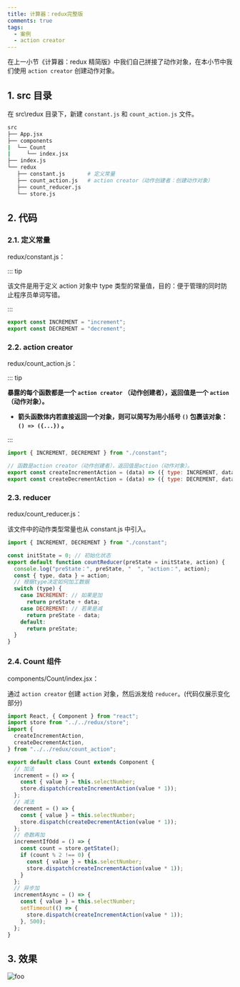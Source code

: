 ```yaml
---
title: 计算器：redux完整版
comments: true
tags:
  - 案例
  - action creator
---
```


在上一小节《计算器：redux 精简版》中我们自己拼接了动作对象，在本小节中我们使用 `action creator` 创建动作对象。

## 1. src 目录

在 src\redux 目录下，新建 `constant.js` 和 `count_action.js` 文件。

```sh
src
├── App.jsx
├── components
|  └── Count
|     └── index.jsx
├── index.js
└── redux
   ├── constant.js       # 定义常量
   ├── count_action.js   # action creator（动作创建者：创建动作对象）
   ├── count_reducer.js
   └── store.js
```

## 2. 代码

### 2.1. 定义常量

redux/constant.js：

::: tip

该文件是用于定义 action 对象中 type 类型的常量值，目的：便于管理的同时防止程序员单词写错。

:::

```js
export const INCREMENT = "increment";
export const DECREMENT = "decrement";
```

### 2.2. action creator

redux/count_action.js：

::: tip

**暴露的每个函数都是一个 `action creator` （动作创建者），返回值是一个 `action` （动作对象）。**

- **箭头函数体内若直接返回一个对象，则可以简写为用小括号 `()` 包裹该对象：`() => ({...})` 。**

:::

```js
import { INCREMENT, DECREMENT } from "./constant";

// 函数是action creator（动作创建者），返回值是action（动作对象）。
export const createIncrementAction = (data) => ({ type: INCREMENT, data });
export const createDecrementAction = (data) => ({ type: DECREMENT, data });
```

### 2.3. reducer

redux/count_reducer.js：

该文件中的动作类型常量也从 constant.js 中引入。

```js
import { INCREMENT, DECREMENT } from "./constant";

const initState = 0; // 初始化状态
export default function countReducer(preState = initState, action) {
  console.log("preState：", preState, "  ", "action：", action);
  const { type, data } = action;
  // 根据type决定如何加工数据
  switch (type) {
    case INCREMENT: // 如果是加
      return preState + data;
    case DECREMENT: // 若果是减
      return preState - data;
    default:
      return preState;
  }
}
```

### 2.4. Count 组件

components/Count/index.jsx：

通过 `action creator` 创建 `action` 对象，然后派发给 `reducer`。(代码仅展示变化部分)

```jsx
import React, { Component } from "react";
import store from "../../redux/store";
import {
  createIncrementAction,
  createDecrementAction,
} from "../../redux/count_action";

export default class Count extends Component {
  // 加法
  increment = () => {
    const { value } = this.selectNumber;
    store.dispatch(createIncrementAction(value * 1));
  };
  // 减法
  decrement = () => {
    const { value } = this.selectNumber;
    store.dispatch(createDecrementAction(value * 1));
  };
  // 奇数再加
  incrementIfOdd = () => {
    const count = store.getState();
    if (count % 2 !== 0) {
      const { value } = this.selectNumber;
      store.dispatch(createIncrementAction(value * 1));
    }
  };
  // 异步加
  incrementAsync = () => {
    const { value } = this.selectNumber;
    setTimeout(() => {
      store.dispatch(createIncrementAction(value * 1));
    }, 500);
  };
}
```

## 3. 效果

<img class="zoomable" :src="$withBase('/images/screenshot/7/5/1.gif')" alt="foo">
